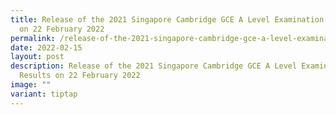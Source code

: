 ```yaml
---
title: Release of the 2021 Singapore Cambridge GCE A Level Examination Results
  on 22 February 2022
permalink: /release-of-the-2021-singapore-cambridge-gce-a-level-examination-results-on-22-february-2022/
date: 2022-02-15
layout: post
description: Release of the 2021 Singapore Cambridge GCE A Level Examination
  Results on 22 February 2022
image: ""
variant: tiptap
---
```

